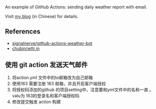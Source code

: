 An example of GitHub Actions: sending daily weather report with email.

Visit [my blog](http://www.ruanyifeng.com/blog/2019/12/github_actions.html) (in Chinese) for details.

## References

- [signalnerve/github-actions-weather-bot](https://github.com/signalnerve/github-actions-weather-bot)
- [chubin/wttr.in](https://github.com/chubin/wttr.in)

## 使用 git action 发送天气邮件

 1. 将action.yml 文件中的to邮箱改为自己邮箱
 2. 使用163 需要注册 163 邮箱，并且开启客户端授权
 3. 将授权码添加的github 的项目setting中，注意要和yml文件中的名称一直 。valu为 163的登录名和客户端授权码
 4. 修改提交触发 action 构建